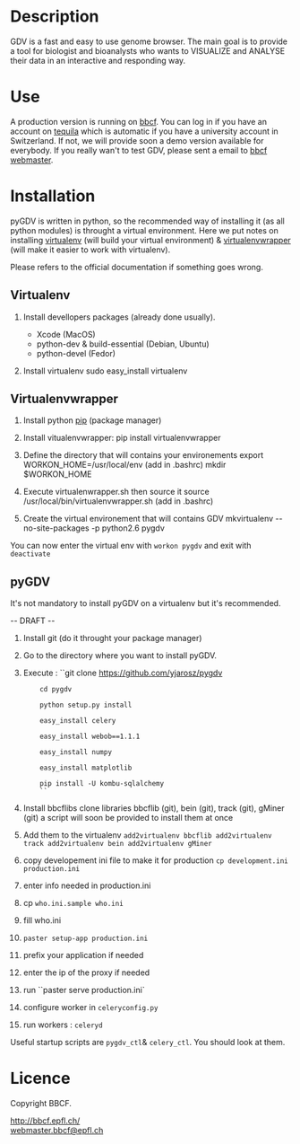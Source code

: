 Description
================================================================
GDV is a fast and easy to use genome browser. 
The main goal is to provide a tool for biologist and bioanalysts 
who wants to VISUALIZE and ANALYSE their data in an interactive and responding way.

Use
================================================================
A production version is running on [bbcf](http://gdv.epfl.ch/pygdv). 
You can log in if you have an account on [tequila](https://tequila.epfl.ch/) which is automatic if
you have a university account in Switzerland. If not, we will provide soon a demo version 
available for everybody. If you really wan't to test GDV, please sent a email to [bbcf webmaster](mailto:webmaster.bbcf@epfl.ch).


Installation
================================================================
pyGDV is written in python, so the recommended way of installing it (as all python modules)
is throught a virtual environment.
Here we put notes on installing [virtualenv](http://pypi.python.org/pypi/virtualenv) (will build your virtual environment)
& [virtualenvwrapper](http://pypi.python.org/pypi/virtualenvwrapper) (will make it easier to work with virtualenv).

Please refers to the official documentation if something goes wrong.

Virtualenv
----------------------------------------------------------------
1. Install devellopers packages (already done usually).
    * Xcode (MacOS)
    * python-dev & build-essential (Debian, Ubuntu)
    * python-devel (Fedor)

2. Install virtualenv
    sudo easy_install virtualenv


Virtualenvwrapper
----------------------------------------------------------------

1. Install python [pip](http://www.pip-installer.org/en/latest/index.html) (package manager)

2. Install vitualenvwrapper:
    pip install virtualenvwrapper

3. Define the directory that will contains your environements
    export WORKON_HOME=/usr/local/env (add in .bashrc)
    mkdir $WORKON_HOME

4. Execute virtualenwrapper.sh then source it
    source /usr/local/bin/virtualenvwrapper.sh (add in .bashrc)


5. Create the virtual environement that will contains GDV
    mkvirtualenv --no-site-packages -p python2.6 pygdv

You can now enter the virtual env with ``workon pygdv`` and exit with ``deactivate``


pyGDV
-----------------------------------------------------------------
It's not mandatory to install pyGDV on a virtualenv but it's recommended.


-- DRAFT --

1. Install git (do it throught your package manager)

2. Go to the directory where you want to install pyGDV.

3. Execute : ``git clone https://github.com/yjarosz/pygdv
   	       
	       cd pygdv
	       
	       python setup.py install
	       
	       easy_install celery
	       
	       easy_install webob==1.1.1
	       
	       easy_install numpy
	       
	       easy_install matplotlib
	       
	       pip install -U kombu-sqlalchemy
	       ``

4. Install bbcflibs
   clone libraries bbcflib (git), bein (git), track (git), gMiner (git)
   a script will soon be provided to install them at once
   
5. Add them to the virtualenv
    ``add2virtualenv bbcflib
    add2virtualenv track
    add2virtualenv bein
    add2virtualenv gMiner``

6. copy developement ini file to make it for production
   ``cp development.ini production.ini``

7. enter info needed in production.ini

8. cp ``who.ini.sample who.ini``

9. fill who.ini

10. ``paster setup-app production.ini``

11. prefix your application if needed

12. enter the ip of the proxy if needed

13. run ``paster serve production.ini`

14. configure worker in ``celeryconfig.py``

15. run workers : ``celeryd``


Useful startup scripts are ``pygdv_ctl``& ``celery_ctl``. You should look at them.


Licence
================================================================
Copyright BBCF.
 
http://bbcf.epfl.ch/              
webmaster.bbcf@epfl.ch            

